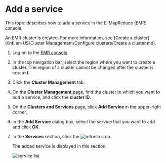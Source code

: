 # Add a service

This topic describes how to add a service in the E-MapReduce \(EMR\) console.

An EMR cluster is created. For more information, see [Create a cluster](/intl.en-US/Cluster Management/Configure clusters/Create a cluster.md).

1.  Log on to the [EMR console](https://emr.console.aliyun.com/).

2.  In the top navigation bar, select the region where you want to create a cluster. The region of a cluster cannot be changed after the cluster is created.

3.  Click the **Cluster Management** tab.

4.  On the **Cluster Management** page, find the cluster to which you want to add a service, and click the **cluster ID**.

5.  On the **Clusters and Services** page, click **Add Service** in the upper-right corner.

6.  In the **Add Service** dialog box, select the service that you want to add and click **OK**.

7.  In the **Services** section, click the ![refresh](https://static-aliyun-doc.oss-cn-hangzhou.aliyuncs.com/assets/img/en-US/0678322061/p142827.png) icon.

    The added service is displayed in this section.

    ![service list](https://static-aliyun-doc.oss-cn-hangzhou.aliyuncs.com/assets/img/en-US/0678322061/p142828.png)



